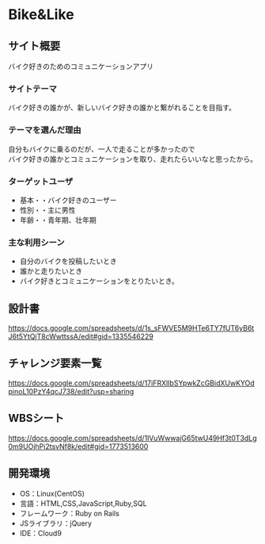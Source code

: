 # Bike&Like

## サイト概要
バイク好きのためのコミュニケーションアプリ

### サイトテーマ
バイク好きの誰かが、新しいバイク好きの誰かと繋がれることを目指す。

### テーマを選んだ理由
自分もバイクに乗るのだが、一人で走ることが多かったので  
バイク好きの誰かとコミュニケーションを取り、走れたらいいなと思ったから。

### ターゲットユーザ
- 基本・・バイク好きのユーザー
- 性別・・主に男性
- 年齢・・青年期、壮年期

### 主な利用シーン
- 自分のバイクを投稿したいとき
- 誰かと走りたいとき
- バイク好きとコミュニケーションをとりたいとき。

## 設計書
https://docs.google.com/spreadsheets/d/1s_sFWVE5M9HTe6TY7fUT6yB6tJ6t5YtQjT8cWwttssA/edit#gid=1335546229

## チャレンジ要素一覧
https://docs.google.com/spreadsheets/d/17iFRXlIbSYpwkZcGBidXUwKYOdpinoL10PzY4qcJ738/edit?usp=sharing

## WBSシート  
https://docs.google.com/spreadsheets/d/1lVuWwwajG65twU49Hf3t0T3dLg0m9UOjhPi2tsvNf8k/edit#gid=1773513600

## 開発環境
- OS：Linux(CentOS)
- 言語：HTML,CSS,JavaScript,Ruby,SQL
- フレームワーク：Ruby on Rails
- JSライブラリ：jQuery
- IDE：Cloud9


